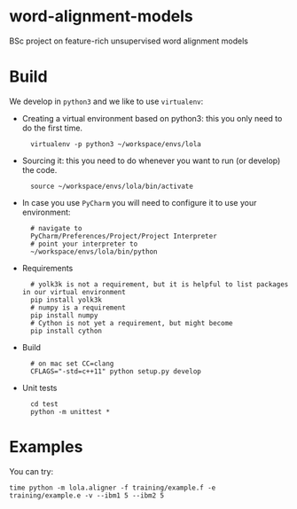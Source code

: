 # word-alignment-models
BSc project on feature-rich unsupervised word alignment models

# Build

We develop in `python3` and we like to use `virtualenv`:


* Creating a virtual environment based on python3: this you only need to do the first time.


        virtualenv -p python3 ~/workspace/envs/lola

* Sourcing it: this you need to do whenever you want to run (or develop) the code.


        source ~/workspace/envs/lola/bin/activate


* In case you use `PyCharm` you will need to configure it to use your environment:        

        # navigate to
        PyCharm/Preferences/Project/Project Interpreter
        # point your interpreter to
        ~/workspace/envs/lola/bin/python

* Requirements


        # yolk3k is not a requirement, but it is helpful to list packages in our virtual environment
        pip install yolk3k
        # numpy is a requirement
        pip install numpy
        # Cython is not yet a requirement, but might become 
        pip install cython
        
* Build

        # on mac set CC=clang
        CFLAGS="-std=c++11" python setup.py develop


* Unit tests

        cd test
        python -m unittest *
        

# Examples

You can try:


    time python -m lola.aligner -f training/example.f -e training/example.e -v --ibm1 5 --ibm2 5
